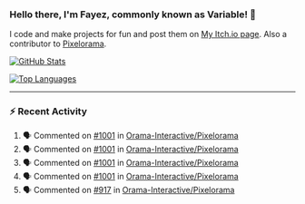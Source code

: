 ### Hello there, I'm Fayez, commonly known as Variable! 👋
I code and make projects for fun and post them on [My Itch.io page](https://variable-industries.itch.io/). Also a contributor to [Pixelorama](https://github.com/Orama-Interactive/Pixelorama).

[![GitHub Stats](https://github-readme-stats.vercel.app/api/?username=Variable-ind&show_icons=true&theme=merko)](https://github.com/anuraghazra/github-readme-stats)

[![Top Languages](https://github-readme-stats.vercel.app/api/top-langs/?username=Variable-ind&layout=compact&theme=merko)](https://github.com/anuraghazra/github-readme-stats)

---

### :zap: Recent Activity

<!--START_SECTION:activity-->
1. 🗣 Commented on [#1001](https://github.com/Orama-Interactive/Pixelorama/issues/1001#issuecomment-2027954016) in [Orama-Interactive/Pixelorama](https://github.com/Orama-Interactive/Pixelorama)
2. 🗣 Commented on [#1001](https://github.com/Orama-Interactive/Pixelorama/issues/1001#issuecomment-2027951759) in [Orama-Interactive/Pixelorama](https://github.com/Orama-Interactive/Pixelorama)
3. 🗣 Commented on [#1001](https://github.com/Orama-Interactive/Pixelorama/issues/1001#issuecomment-2027949302) in [Orama-Interactive/Pixelorama](https://github.com/Orama-Interactive/Pixelorama)
4. 🗣 Commented on [#1001](https://github.com/Orama-Interactive/Pixelorama/issues/1001#issuecomment-2027948634) in [Orama-Interactive/Pixelorama](https://github.com/Orama-Interactive/Pixelorama)
5. 🗣 Commented on [#917](https://github.com/Orama-Interactive/Pixelorama/issues/917#issuecomment-2018509329) in [Orama-Interactive/Pixelorama](https://github.com/Orama-Interactive/Pixelorama)
<!--END_SECTION:activity-->

<!--
**Variable-ind/Variable-ind** is a ✨ _special_ ✨ repository because its `README.md` (this file) appears on your GitHub profile.

Here are some ideas to get you started:
- 🌱 I’m currently studying at ...
- 🔭 I’m currently working on ...
- 👯 I’m looking to collaborate on ...
- 🤔 I’m looking for help with ...
- 💬 Ask me about ...
- 📫 How to reach me: ...
- ⚡ Fun fact: ...
-->
